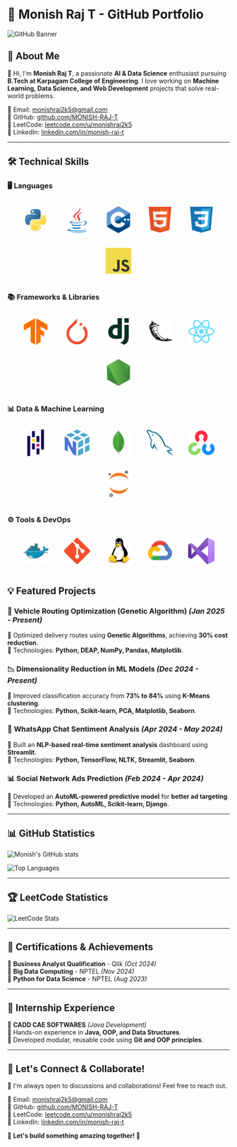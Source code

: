 

# 🚀 Monish Raj T - GitHub Portfolio  

![GitHub Banner](https://via.placeholder.com/1000x250?text=Welcome+to+My+GitHub+Portfolio)  

## 🌟 About Me  

👋 Hi, I'm **Monish Raj T**, a passionate **AI & Data Science** enthusiast pursuing **B.Tech at Karpagam College of Engineering**. I love working on **Machine Learning, Data Science, and Web Development** projects that solve real-world problems.  

📩 Email: [monishraj2k5@gmail.com](mailto:monishraj2k5@gmail.com)  
🔗 GitHub: [github.com/MONISH-RAJ-T](https://github.com/MONISH-RAJ-T)  
🔗 LeetCode: [leetcode.com/u/monishraj2k5](https://leetcode.com/u/monishraj2k5/)  
🔗 LinkedIn: [linkedin.com/in/monish-raj-t](https://www.linkedin.com/in/monish-raj-t/)  

---  

## 🛠 Technical Skills  

### 🖥️ Languages  
<p align="center">
  <img src="https://raw.githubusercontent.com/devicons/devicon/master/icons/python/python-original.svg" alt="Python" width="60" height="60" style="margin: 15px;"/>
  <img src="https://raw.githubusercontent.com/devicons/devicon/master/icons/java/java-original.svg" alt="Java" width="60" height="60" style="margin: 15px;"/>
  <img src="https://raw.githubusercontent.com/devicons/devicon/master/icons/cplusplus/cplusplus-original.svg" alt="C++" width="60" height="60" style="margin: 15px;"/>
  <img src="https://raw.githubusercontent.com/devicons/devicon/master/icons/html5/html5-original.svg" alt="HTML5" width="60" height="60" style="margin: 15px;"/>
  <img src="https://raw.githubusercontent.com/devicons/devicon/master/icons/css3/css3-original.svg" alt="CSS3" width="60" height="60" style="margin: 15px;"/>
  <img src="https://raw.githubusercontent.com/devicons/devicon/master/icons/javascript/javascript-original.svg" alt="JavaScript" width="60" height="60" style="margin: 15px;"/>
</p>

### 📚 Frameworks & Libraries  
<p align="center">
  <img src="https://raw.githubusercontent.com/devicons/devicon/master/icons/tensorflow/tensorflow-original.svg" alt="TensorFlow" width="60" height="60" style="margin: 15px;"/>
  <img src="https://raw.githubusercontent.com/devicons/devicon/master/icons/pytorch/pytorch-original.svg" alt="PyTorch" width="60" height="60" style="margin: 15px;"/>
  <img src="https://raw.githubusercontent.com/devicons/devicon/master/icons/django/django-plain.svg" alt="Django" width="60" height="60" style="margin: 15px;"/>
  <img src="https://raw.githubusercontent.com/devicons/devicon/master/icons/flask/flask-original.svg" alt="Flask" width="60" height="60" style="margin: 15px;"/>
  <img src="https://raw.githubusercontent.com/devicons/devicon/master/icons/react/react-original.svg" alt="React" width="60" height="60" style="margin: 15px;"/>
  <img src="https://raw.githubusercontent.com/devicons/devicon/master/icons/nodejs/nodejs-original.svg" alt="Node.js" width="60" height="60" style="margin: 15px;"/>
</p>

### 📊 Data & Machine Learning  
<p align="center">
  <img src="https://raw.githubusercontent.com/devicons/devicon/master/icons/pandas/pandas-original.svg" alt="Pandas" width="60" height="60" style="margin: 15px;"/>
  <img src="https://raw.githubusercontent.com/devicons/devicon/master/icons/numpy/numpy-original.svg" alt="NumPy" width="60" height="60" style="margin: 15px;"/>
  <img src="https://raw.githubusercontent.com/devicons/devicon/master/icons/mongodb/mongodb-original.svg" alt="MongoDB" width="60" height="60" style="margin: 15px;"/>
  <img src="https://raw.githubusercontent.com/devicons/devicon/master/icons/mysql/mysql-original.svg" alt="MySQL" width="60" height="60" style="margin: 15px;"/>
  <img src="https://raw.githubusercontent.com/devicons/devicon/master/icons/opencv/opencv-original.svg" alt="OpenCV" width="60" height="60" style="margin: 15px;"/>
  <img src="https://raw.githubusercontent.com/devicons/devicon/master/icons/jupyter/jupyter-original.svg" alt="Jupyter" width="60" height="60" style="margin: 15px;"/>
</p>

### ⚙️ Tools & DevOps  
<p align="center">
  <img src="https://raw.githubusercontent.com/devicons/devicon/master/icons/docker/docker-original.svg" alt="Docker" width="60" height="60" style="margin: 15px;"/>
  <img src="https://raw.githubusercontent.com/devicons/devicon/master/icons/git/git-original.svg" alt="Git" width="60" height="60" style="margin: 15px;"/>
  <img src="https://raw.githubusercontent.com/devicons/devicon/master/icons/linux/linux-original.svg" alt="Linux" width="60" height="60" style="margin: 15px;"/>
  
  <img src="https://raw.githubusercontent.com/devicons/devicon/master/icons/googlecloud/googlecloud-original.svg" alt="Google Cloud" width="60" height="60" style="margin: 15px;"/>
  <img src="https://raw.githubusercontent.com/devicons/devicon/master/icons/visualstudio/visualstudio-original.svg" alt="VS Code" width="60" height="60" style="margin: 15px;"/>
</p>



## 💡 Featured Projects  

### 🚗 **Vehicle Routing Optimization (Genetic Algorithm)** *(Jan 2025 - Present)*  
📌 Optimized delivery routes using **Genetic Algorithms**, achieving **30% cost reduction**.  
📌 Technologies: **Python, DEAP, NumPy, Pandas, Matplotlib**.  

### 📉 **Dimensionality Reduction in ML Models** *(Dec 2024 - Present)*  
📌 Improved classification accuracy from **73% to 84%** using **K-Means clustering**.  
📌 Technologies: **Python, Scikit-learn, PCA, Matplotlib, Seaborn**.  

### 💬 **WhatsApp Chat Sentiment Analysis** *(Apr 2024 - May 2024)*  
📌 Built an **NLP-based real-time sentiment analysis** dashboard using **Streamlit**.  
📌 Technologies: **Python, TensorFlow, NLTK, Streamlit, Seaborn**.  

### 📊 **Social Network Ads Prediction** *(Feb 2024 - Apr 2024)*  
📌 Developed an **AutoML-powered predictive model** for **better ad targeting**.  
📌 Technologies: **Python, AutoML, Scikit-learn, Django**.  

---  

## 📊 GitHub Statistics  

![Monish's GitHub stats](https://github-readme-stats.vercel.app/api?username=MONISH-RAJ-T&show_icons=true&theme=radical)  

![Top Languages](https://github-readme-stats.vercel.app/api/top-langs/?username=MONISH-RAJ-T&layout=compact&theme=radical)  

---  

## 🏆 LeetCode Statistics  

![LeetCode Stats](https://leetcard.jacoblin.cool/monishraj2k5?theme=light&font=Baloo%20Tamma%202&ext=heatmap)  

---  

## 🐜 Certifications & Achievements  

🏅 **Business Analyst Qualification** - Qlik *(Oct 2024)*  
🏅 **Big Data Computing** - NPTEL *(Nov 2024)*  
🏅 **Python for Data Science** - NPTEL *(Aug 2023)*  

---  

## 🏢 Internship Experience  

💺 **CADD CAE SOFTWARES** *(Java Development)*  
📌 Hands-on experience in **Java, OOP, and Data Structures**.  
📌 Developed modular, reusable code using **Git and OOP principles**.  

---  

## 🎯 Let's Connect & Collaborate!  

💬 I'm always open to discussions and collaborations! Feel free to reach out.  

📩 Email: [monishraj2k5@gmail.com](mailto:monishraj2k5@gmail.com)  
🔗 GitHub: [github.com/MONISH-RAJ-T](https://github.com/MONISH-RAJ-T)  
🔗 LeetCode: [leetcode.com/u/monishraj2k5](https://leetcode.com/u/monishraj2k5/)  
🔗 LinkedIn: [linkedin.com/in/monish-raj-t](https://www.linkedin.com/in/monish-raj-t/)  

🌟 **Let's build something amazing together! 🚀**  
